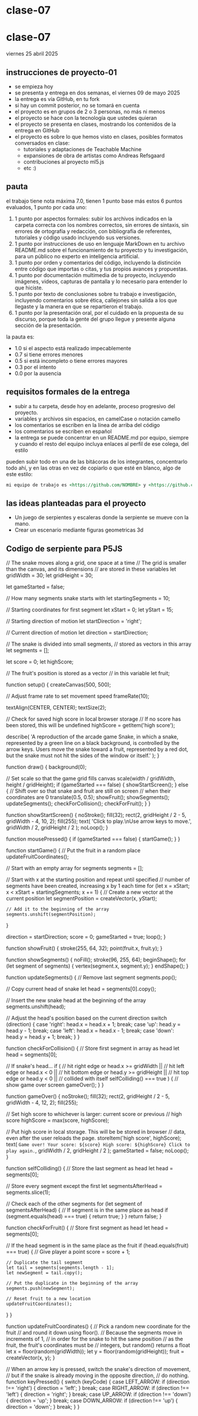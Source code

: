 # clase-07
# clase-07

viernes 25 abril 2025

## instrucciones de proyecto-01

- se empieza hoy
- se presenta y entrega en dos semanas, el viernes 09 de mayo 2025
- la entrega es vía GitHub, en tu fork
- si hay un commit posterior, no se tomará en cuenta
- el proyecto es en grupos de 2 o 3 personas, no más ni menos
- el proyecto se hace con la tecnología que ustedes quieran
- el proyecto se presenta en clases, mostrando los contenidos de la entrega en GitHub
- el proyecto es sobre lo que hemos visto en clases, posibles formatos conversados en clase:
  - tutoriales y adaptaciones de Teachable Machine
  - expansiones de obra de artistas como Andreas Refsgaard
  - contribuciones al proyecto ml5.js
  - etc :)

## pauta

el trabajo tiene nota máxima 7.0, tienen 1 punto base más estos 6 puntos evaluados, 1 punto por cada uno:

1. 1 punto por aspectos formales: subir los archivos indicados en la carpeta correcta con los nombres correctos, sin errores de sintaxis, sin errores de ortografía y redacción, con bibliografía de referentes, tutoriales y código usado incluyendo sus versiones.
2. 1 punto por instrucciones de uso en lenguaje MarkDown en tu archivo README.md sobre el funcionamiento de tu proyecto y tu investigación, para un público no experto en inteligencia artificial.
3. 1 punto por orden y comentarios del código, incluyendo la distinción entre código que importas o citas, y tus propios avances y propuestas.
4. 1 punto por documentación multimedia de tu proyecto, incluyendo imágenes, videos, capturas de pantalla y lo necesario para entender lo que hiciste.
5. 1 punto por texto de conclusiones sobre tu trabajo e investigación, incluyendo comentarios sobre ética, callejones sin salida a los que llegaste y la manera en que se repartieron el trabajo.
6. 1 punto por la presentación oral, por el cuidado en la propuesta de su discurso, porque toda la gente del grupo llegue y presente alguna sección de la presentación.

la pauta es:

- 1.0 si el aspecto está realizado impecablemente
- 0.7 si tiene errores menores
- 0.5 si está incompleto o tiene errores mayores
- 0.3 por el intento
- 0.0 por la ausencia

## requisitos formales de la entrega

- subir a tu carpeta, desde hoy en adelante, proceso progresivo del proyecto.
- variables y archivos sin espacios, en camelCase o notación camello
- los comentarios se escriben en la línea de arriba del código
- los comentarios se escriben en español
- la entrega se puede concentrar en un README.md por equipo, siempre y cuando el resto del equipo incluya enlaces al perfil de ese colega, del estilo

pueden subir todo en una de las bitácoras de los integrantes, concentrarlo todo ahí, y en las otras en vez de copiarlo o que esté en blanco, algo de este estilo:

```md
mi equipo de trabajo es <https://github.com/NOMBRE> y <https://github.com/NOMBRE>, entregamos en el repositorio en este enlace <https://github.com/ETC>.
```


## las ideas planteadas para el proyecto

- Un juego de serpientes y escaleras donde la serpiente se mueve con la mano.
- Crear un escenario mediante figuras geometricas 3d

## Codigo de serpiente para P5JS

// The snake moves along a grid, one space at a time
// The grid is smaller than the canvas, and its dimensions
//  are stored in these variables
let gridWidth = 30;
let gridHeight = 30;

let gameStarted = false;

// How many segments snake starts with
let startingSegments = 10;

// Starting coordinates for first segment
let xStart = 0;
let yStart = 15;

// Starting direction of motion
let startDirection = 'right';

// Current direction of motion
let direction = startDirection;

// The snake is divided into small segments,
// stored as vectors in this array
let segments = [];

let score = 0;
let highScore;

// The fruit's position is stored as a vector
// in this variable
let fruit;

function setup() {
  createCanvas(500, 500);

  // Adjust frame rate to set movement speed
  frameRate(10);

  textAlign(CENTER, CENTER);
  textSize(2);

  // Check for saved high score in local browser storage
  // If no score has been stored, this will be undefined
  highScore = getItem('high score');

  describe(
    'A reproduction of the arcade game Snake, in which a snake, represented by a green line on a black background, is controlled by the arrow keys. Users move the snake toward a fruit, represented by a red dot, but the snake must not hit the sides of the window or itself.'
  );
}

function draw() {
  background(0);

  // Set scale so that the game grid fills canvas
  scale(width / gridWidth, height / gridHeight);
  if (gameStarted === false) {
    showStartScreen();
  } else {
    // Shift over so that snake and fruit are still on screen
    // when their coordinates are 0
    translate(0.5, 0.5);
    showFruit();
    showSegments();
    updateSegments();
    checkForCollision();
    checkForFruit();
  }
}

function showStartScreen() {
  noStroke();
  fill(32);
  rect(2, gridHeight / 2 - 5, gridWidth - 4, 10, 2);
  fill(255);
  text(
    'Click to play.\nUse arrow keys to move.',
    gridWidth / 2,
    gridHeight / 2
  );
  noLoop();
}

function mousePressed() {
  if (gameStarted === false) {
    startGame();
  }
}

function startGame() {
  // Put the fruit in a random place
  updateFruitCoordinates();

  // Start with an empty array for segments
  segments = [];

  // Start with x at the starting position and repeat until specified
  // number of segments have been created, increasing x by 1 each time
  for (let x = xStart; x < xStart + startingSegments; x += 1) {
    // Create a new vector at the current position
    let segmentPosition = createVector(x, yStart);

    // Add it to the beginning of the array
    segments.unshift(segmentPosition);
  }

  direction = startDirection;
  score = 0;
  gameStarted = true;
  loop();
}

function showFruit() {
  stroke(255, 64, 32);
  point(fruit.x, fruit.y);
}

function showSegments() {
  noFill();
  stroke(96, 255, 64);
  beginShape();
  for (let segment of segments) {
    vertex(segment.x, segment.y);
  }
  endShape();
}

function updateSegments() {
  // Remove last segment
  segments.pop();

  // Copy current head of snake
  let head = segments[0].copy();

  // Insert the new snake head at the beginning of the array
  segments.unshift(head);

  // Adjust the head's position based on the current direction
  switch (direction) {
    case 'right':
      head.x = head.x + 1;
      break;
    case 'up':
      head.y = head.y - 1;
      break;
    case 'left':
      head.x = head.x - 1;
      break;
    case 'down':
      head.y = head.y + 1;
      break;
  }
}

function checkForCollision() {
  // Store first segment in array as head
  let head = segments[0];

  // If snake's head...
  if (
    // hit right edge or
    head.x >= gridWidth ||
    // hit left edge or
    head.x < 0 ||
    // hit bottom edge or
    head.y >= gridHeight ||
    // hit top edge or
    head.y < 0 ||
    // collided with itself
    selfColliding() === true
  ) {
    // show game over screen
    gameOver();
  }
}

function gameOver() {
  noStroke();
  fill(32);
  rect(2, gridHeight / 2 - 5, gridWidth - 4, 12, 2);
  fill(255);

  // Set high score to whichever is larger: current score or previous
  // high score
  highScore = max(score, highScore);

  // Put high score in local storage. This will be be stored in browser
  // data, even after the user reloads the page.
  storeItem('high score', highScore);
  text(
    `Game over!
Your score: ${score}
High score: ${highScore}
Click to play again.`,
    gridWidth / 2,
    gridHeight / 2
  );
  gameStarted = false;
  noLoop();
}

function selfColliding() {
  // Store the last segment as head
  let head = segments[0];

  // Store every segment except the first
  let segmentsAfterHead = segments.slice(1);

  // Check each of the other segments
  for (let segment of segmentsAfterHead) {
    // If segment is in the same place as head
    if (segment.equals(head) === true) {
      return true;
    }
  }
  return false;
}

function checkForFruit() {
  // Store first segment as head
  let head = segments[0];

  // If the head segment is in the same place as the fruit
  if (head.equals(fruit) === true) {
    // Give player a point
    score = score + 1;

    // Duplicate the tail segment
    let tail = segments[segments.length - 1];
    let newSegment = tail.copy();

    // Put the duplicate in the beginning of the array
    segments.push(newSegment);

    // Reset fruit to a new location
    updateFruitCoordinates();
  }
}

function updateFruitCoordinates() {
  // Pick a random new coordinate for the fruit
  // and round it down using floor().
  // Because the segments move in increments of 1,
  // in order for the snake to hit the same position
  // as the fruit, the fruit's coordinates must be
  // integers, but random() returns a float
  let x = floor(random(gridWidth));
  let y = floor(random(gridHeight));
  fruit = createVector(x, y);
}

// When an arrow key is pressed, switch the snake's direction of movement,
// but if the snake is already moving in the opposite direction,
// do nothing.
function keyPressed() {
  switch (keyCode) {
    case LEFT_ARROW:
      if (direction !== 'right') {
        direction = 'left';
      }
      break;
    case RIGHT_ARROW:
      if (direction !== 'left') {
        direction = 'right';
      }
      break;
    case UP_ARROW:
      if (direction !== 'down') {
        direction = 'up';
      }
      break;
    case DOWN_ARROW:
      if (direction !== 'up') {
        direction = 'down';
      }
      break;
  }
}
